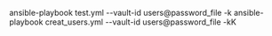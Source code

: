 ansible-playbook test.yml --vault-id users@password_file -k
ansible-playbook creat_users.yml --vault-id users@password_file -kK
